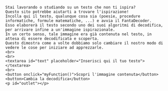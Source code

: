 <html>
  <body>

    Stai lavorando o studiando su un testo che non ti ispira? 
    Questo sito potrebbe aiutarti a trovare l'ispirazione!
    Incolla qui il testo, qualunque cosa sia (poesie, procedure informatiche, formule matematiche, ...) e avvia il FantaDecoder. 
    Esso elaborerà il testo secondo uno dei suoi algoritmi di decodifica, per arrivare infine a un'immagine ispirazionale. 
    In un certo senso, tale immagine era già contenuta nel testo, in attesa di essere decodificata e scoperta. 
    Questo dimostra come a volte dobbiamo solo cambiare il nostro modo di vedere le cose per iniziare ad apprezzarle.
    <br>
    <br>
    <textarea id="text" placeholder="Inserisci qui il tuo testo"></textarea>
    <br>
    <button onclick="myFunction()">Scopri l'immagine contenuta</button>
    <button>Cambia la decodifica</button>
    <p id="outlet"></p>

  <script>
    function myFunction() {
      var input = document.getElementById("text").value;
      if(input=="Farfalla"){
        document.getElementById("outlet").innerHTML = "<img src=\"butterfly-142506_1280.jpg\"> <br> <button>Mostra passaggi di decodifica</button>";
      }
    }
  </script>

  </body>
</html>
